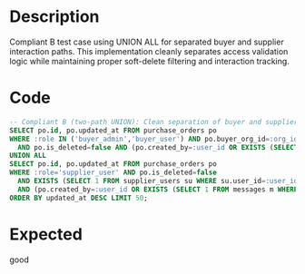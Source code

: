 # Description
Compliant B test case using UNION ALL for separated buyer and supplier interaction paths. This implementation cleanly separates access validation logic while maintaining proper soft-delete filtering and interaction tracking.

# Code
```sql
-- Compliant B (two-path UNION): Clean separation of buyer and supplier paths
SELECT po.id, po.updated_at FROM purchase_orders po
WHERE :role IN ('buyer_admin','buyer_user') AND po.buyer_org_id=:org_id
  AND po.is_deleted=false AND (po.created_by=:user_id OR EXISTS (SELECT 1 FROM messages m WHERE m.po_id=po.id AND m.author_user_id=:user_id AND m.is_deleted=false))
UNION ALL
SELECT po.id, po.updated_at FROM purchase_orders po
WHERE :role='supplier_user' AND po.is_deleted=false
  AND EXISTS (SELECT 1 FROM supplier_users su WHERE su.user_id=:user_id AND su.supplier_id=po.supplier_id)
  AND (po.created_by=:user_id OR EXISTS (SELECT 1 FROM messages m WHERE m.po_id=po.id AND m.author_user_id=:user_id AND m.is_deleted=false))
ORDER BY updated_at DESC LIMIT 50;
```

# Expected
good